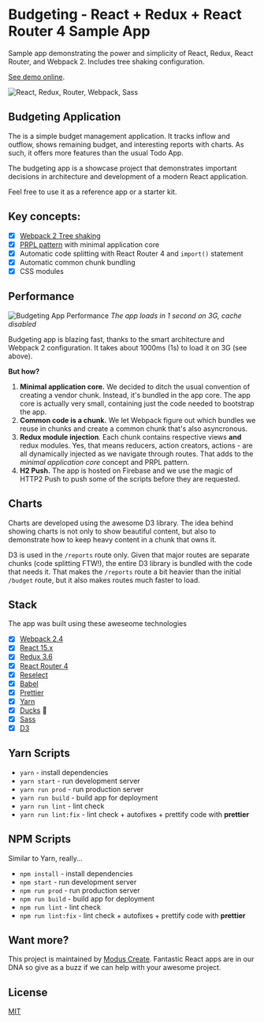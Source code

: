 # Budgeting - React + Redux + React Router 4 Sample App

Sample app demonstrating the power and simplicity of React, Redux, React Router, and Webpack 2. Includes tree shaking configuration. 

[See demo online](https://budgeting-a937b.firebaseapp.com/).

![React, Redux, Router, Webpack, Sass](https://cloud.githubusercontent.com/assets/733074/25338311/193a1a40-28ff-11e7-8f22-9a5d9dac7b84.png)

## Budgeting Application
The is a simple budget management application. It tracks inflow and outflow, shows remaining budget, and interesting reports with charts. As such, it offers more features than the usual Todo App. 

The budgeting app is a showcase project that demonstrates important decisions in architecture and development of a modern React application.

Feel free to use it as a reference app or a starter kit.

## Key concepts:

- [x] [Webpack 2 Tree shaking](http://moduscreate.com/webpack-2-tree-shaking-configuration/)
- [x] [PRPL pattern](www.slideshare.net/grgur/prpl-pattern-with-webpack-and-react) with minimal application core
- [x] Automatic code splitting with React Router 4 and `import()` statement
- [x] Automatic common chunk bundling
- [x] CSS modules

## Performance
![Budgeting App Performance](https://cloud.githubusercontent.com/assets/733074/25339194/1af94448-2902-11e7-8982-c1a9b647fac0.png)
_The app loads in 1 second on 3G, cache disabled_

Budgeting app is blazing fast, thanks to the smart architecture and Webpack 2 configuration. It takes about 1000ms (1s) to load it on 3G (see above).

**But how?** 

1. **Minimal application core.** We decided to ditch the usual convention of creating a vendor chunk. Instead, it's bundled in the app core. The app core is actually very small, containing just the code needed to bootstrap the app.
2. **Common code is a chunk.** We let Webpack figure out which bundles we reuse in chunks and create a common chunk that's also asyncronous. 
3. **Redux module injection**. Each chunk contains respective views __and__ redux modules. Yes, that means reducers, action creators, actions - are all dynamically injected as we navigate through routes. That adds to the _minimal application core_ concept and PRPL pattern. 
4. **H2 Push.** The app is hosted on Firebase and we use the magic of HTTP2 Push to push some of the scripts before they are requested.

## Charts
Charts are developed using the awesome D3 library. The idea behind showing charts is not only to show beautiful content, but also to demonstrate how to keep heavy content in a chunk that owns it. 

D3 is used in the `/reports` route only. Given that major routes are separate chunks (code splitting FTW!), the entire D3 library is bundled with the code that needs it. That makes the `/reports` route a bit heavier than the initial `/budget` route, but it also makes routes much faster to load.

## Stack
The app was built using these aweseome technologies

- [x] [Webpack 2.4](https://webpack.github.io)
- [x] [React 15.x](https://facebook.github.io/react/)
- [x] [Redux 3.6](http://redux.js.org/)
- [x] [React Router 4](https://reacttraining.com/react-router/)
- [x] [Reselect](https://github.com/reactjs/reselect/)
- [x] [Babel](https://babeljs.io/)
- [x] [Prettier](https://github.com/prettier/prettier)
- [x] [Yarn](https://yarnpkg.com/en/)
- [x] [Ducks](https://github.com/erikras/ducks-modular-redux/) 🐣
- [x] [Sass](http://sass-lang.com/)
- [x] [D3](https://d3js.org/)

## Yarn Scripts

* `yarn` - install dependencies
* `yarn start` - run development server
* `yarn run prod` - run production server
* `yarn run build` - build app for deployment
* `yarn run lint` - lint check
* `yarn run lint:fix` - lint check + autofixes + prettify code with __prettier__

## NPM Scripts
Similar to Yarn, really...

* `npm install` - install dependencies
* `npm start` - run development server
* `npm run prod` - run production server
* `npm run build` - build app for deployment
* `npm run lint` - lint check
* `npm run lint:fix` - lint check + autofixes + prettify code with __prettier__

## Want more?
This project is maintained by [Modus Create](https://moduscreate.com). Fantastic React apps are in our DNA so give as a buzz if we can help with your awesome project.

## License
[MIT](License.md)
